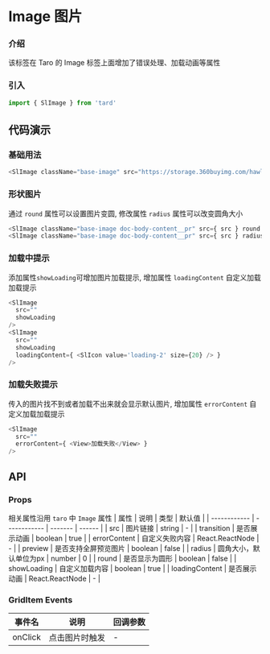 
# Image 图片
### 介绍
该标签在 Taro 的 Image 标签上面增加了错误处理、加载动画等属性
### 引入
```js
import { SlImage } from 'tard'
```
## 代码演示
### 基础用法
```js
<SlImage className="base-image" src="https://storage.360buyimg.com/hawley-common/selling-logo.png" />
```

### 形状图片
通过 `round` 属性可以设置图片变圆, 修改属性 `radius` 属性可以改变圆角大小
```js
<SlImage className="base-image doc-body-content__pr" src={ src } round />
<SlImage className="base-image doc-body-content__pr" src={ src } radius={ 16 } />
```

### 加载中提示
添加属性`showLoading`可增加图片加载提示, 增加属性 `loadingContent` 自定义加载加载提示
```js
<SlImage 
  src=""
  showLoading
/>
<SlImage 
  src=""
  showLoading
  loadingContent={ <SlIcon value='loading-2' size={20} /> } 
/>
```

### 加载失败提示
传入的图片找不到或者加载不出来就会显示默认图片, 增加属性 `errorContent` 自定义加载加载提示
```js
<SlImage 
  src="" 
  errorContent={ <View>加载失败</View> } 
/>
```

## API
### Props
相关属性沿用 `taro` 中 `Image` 属性
| 属性         | 说明         | 类型    | 默认值 |
| ------------ | ------------ | ------- | ------ |
| src          | 图片链接     | string | -      |
| transition | 是否展示动画 | boolean | true      |
| errorContent | 自定义失败内容 | React.ReactNode | -      |
| preview | 是否支持全屏预览图片 | boolean | false      |
| radius | 圆角大小，默认单位为px | number | 0      |
| round | 是否显示为圆形 | boolean | false      |
| showLoading | 自定义加载内容 | boolean | true      |
| loadingContent | 是否展示动画 | React.ReactNode | -      |

### GridItem Events
|  事件名   | 说明  | 回调参数 |
|  ----  | ----  | ---- |
| onClick | 点击图片时触发 | - |
